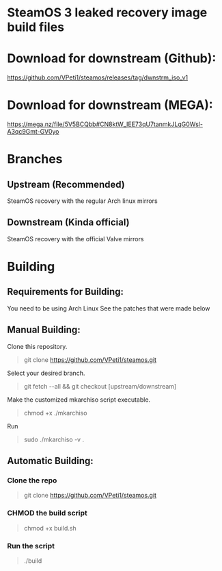 # SteamOS 3 leaked recovery image build files

# Download for downstream (Github):
https://github.com/VPeti1/steamos/releases/tag/dwnstrm_iso_v1

# Download for downstream (MEGA):
https://mega.nz/file/5V5BCQbb#CN8ktW_IEE73qU7tanmkJLqG0Wsl-A3qc9Gmt-GV0yo

# Branches

## Upstream (Recommended)
SteamOS recovery with the regular Arch linux mirrors

## Downstream (Kinda official)
SteamOS recovery with the official Valve mirrors

# Building

## Requirements for Building:

You need to be using Arch Linux
See the patches that were made below

## Manual Building:

 Clone this repository.
 > git clone https://github.com/VPeti1/steamos.git

 Select your desired branch.
 > git fetch --all && git checkout [upstream/downstream]

 Make the customized mkarchiso script executable.
 > chmod +x ./mkarchiso

 Run 
 > sudo ./mkarchiso -v . 

## Automatic Building:

### Clone the repo

> git clone https://github.com/VPeti1/steamos.git

### CHMOD the build script

> chmod +x build.sh

### Run the script

> ./build
